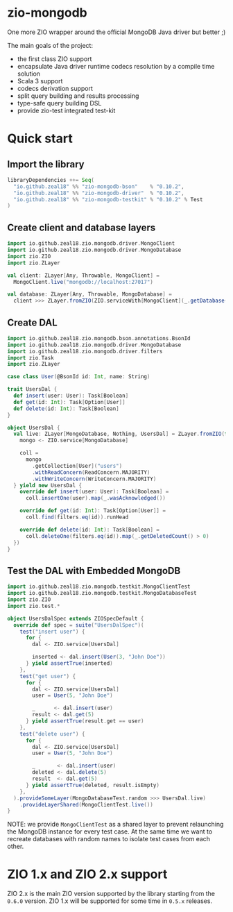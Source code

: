 # zio-mongodb
One more ZIO wrapper around the official MongoDB Java driver but better ;)

The main goals of the project:
* the first class ZIO support
* encapsulate Java driver runtime codecs resolution by a compile time solution
* Scala 3 support
* codecs derivation support
* split query building and results processing
* type-safe query building DSL
* provide zio-test integrated test-kit

# Quick start

## Import the library

```sbt
libraryDependencies ++= Seq(
  "io.github.zeal18" %% "zio-mongodb-bson"    % "0.10.2",
  "io.github.zeal18" %% "zio-mongodb-driver"  % "0.10.2",
  "io.github.zeal18" %% "zio-mongodb-testkit" % "0.10.2" % Test
)
```

## Create client and database layers

```scala
import io.github.zeal18.zio.mongodb.driver.MongoClient
import io.github.zeal18.zio.mongodb.driver.MongoDatabase
import zio.ZIO
import zio.ZLayer

val client: ZLayer[Any, Throwable, MongoClient] =
  MongoClient.live("mongodb://localhost:27017")

val database: ZLayer[Any, Throwable, MongoDatabase] =
  client >>> ZLayer.fromZIO(ZIO.serviceWith[MongoClient](_.getDatabase("database-name")))
```

## Create DAL

```scala
import io.github.zeal18.zio.mongodb.bson.annotations.BsonId
import io.github.zeal18.zio.mongodb.driver.MongoDatabase
import io.github.zeal18.zio.mongodb.driver.filters
import zio.Task
import zio.ZLayer

case class User(@BsonId id: Int, name: String)

trait UsersDal {
  def insert(user: User): Task[Boolean]
  def get(id: Int): Task[Option[User]]
  def delete(id: Int): Task[Boolean]
}

object UsersDal {
  val live: ZLayer[MongoDatabase, Nothing, UsersDal] = ZLayer.fromZIO(for {
    mongo <- ZIO.service[MongoDatabase]

    coll =
      mongo
        .getCollection[User]("users")
        .withReadConcern(ReadConcern.MAJORITY)
        .withWriteConcern(WriteConcern.MAJORITY)
  } yield new UsersDal {
    override def insert(user: User): Task[Boolean] =
      coll.insertOne(user).map(_.wasAcknowledged())

    override def get(id: Int): Task[Option[User]] =
      coll.find(filters.eq(id)).runHead

    override def delete(id: Int): Task[Boolean] =
      coll.deleteOne(filters.eq(id)).map(_.getDeletedCount() > 0)
  })
}
```

## Test the DAL with Embedded MongoDB

```scala
import io.github.zeal18.zio.mongodb.testkit.MongoClientTest
import io.github.zeal18.zio.mongodb.testkit.MongoDatabaseTest
import zio.ZIO
import zio.test.*

object UsersDalSpec extends ZIOSpecDefault {
  override def spec = suite("UsersDalSpec")(
    test("insert user") {
      for {
        dal <- ZIO.service[UsersDal]

        inserted <- dal.insert(User(3, "John Doe"))
      } yield assertTrue(inserted)
    },
    test("get user") {
      for {
        dal <- ZIO.service[UsersDal]
        user = User(5, "John Doe")

        _      <- dal.insert(user)
        result <- dal.get(5)
      } yield assertTrue(result.get == user)
    },
    test("delete user") {
      for {
        dal <- ZIO.service[UsersDal]
        user = User(5, "John Doe")

        _       <- dal.insert(user)
        deleted <- dal.delete(5)
        result  <- dal.get(5)
      } yield assertTrue(deleted, result.isEmpty)
    },
  ).provideSomeLayer(MongoDatabaseTest.random >>> UsersDal.live)
    .provideLayerShared(MongoClientTest.live())
}
```

NOTE: we provide `MongoClientTest` as a shared layer to prevent relaunching the MongoDB instance for every test case. At the same time we want to recreate databases with random names to isolate test cases from each other.

# ZIO 1.x and ZIO 2.x support

ZIO 2.x is the main ZIO version supported by the library starting from the `0.6.0` version. 
ZIO 1.x will be supported for some time in `0.5.x` releases.
